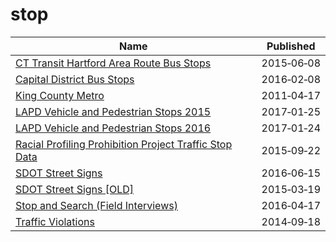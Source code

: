 # stop

Name | Published
---- | ---------
[CT Transit Hartford Area Route Bus Stops](../datasets/n4zd-qppb.md) | 2015&#x2011;06&#x2011;08
[Capital District Bus Stops](../datasets/wgnh-hpq9.md) | 2016&#x2011;02&#x2011;08
[King County Metro](../datasets/pd2q-kmme.md) | 2011&#x2011;04&#x2011;17
[LAPD Vehicle and Pedestrian Stops 2015](../datasets/fmpk-vq3h.md) | 2017&#x2011;01&#x2011;25
[LAPD Vehicle and Pedestrian Stops 2016](../datasets/ghrm-j3er.md) | 2017&#x2011;01&#x2011;24
[Racial Profiling Prohibition Project Traffic Stop Data](../datasets/g7s9-f7az.md) | 2015&#x2011;09&#x2011;22
[SDOT Street Signs](../datasets/atig-uucb.md) | 2016&#x2011;06&#x2011;15
[SDOT Street Signs [OLD]](../datasets/kb3s-zi3z.md) | 2015&#x2011;03&#x2011;19
[Stop and Search (Field Interviews)](../datasets/kitu-f4uy.md) | 2016&#x2011;04&#x2011;17
[Traffic Violations](../datasets/4mse-ku6q.md) | 2014&#x2011;09&#x2011;18

